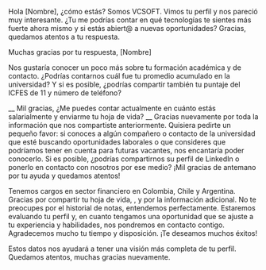 
Hola [Nombre], ¿cómo estás?
Somos VCSOFT. Vimos tu perfil y nos pareció muy interesante.
¿Tu me podrías contar en qué tecnologías te sientes más fuerte ahora mismo y si estás abiert@ a nuevas oportunidades?
Gracias, quedamos atentos a tu respuesta.

Muchas gracias por tu respuesta, [Nombre]

Nos gustaría conocer un poco más sobre tu formación académica y de contacto.
¿Podrías contarnos cuál fue tu promedio acumulado en la universidad?
Y si es posible, ¿podrías compartir también tu puntaje del ICFES de 11 y número de teléfono?

__
Mil gracias, 
¿Me puedes contar actualmente en cuánto estás salarialmente y enviarme tu hoja de vida?
__
Gracias nuevamente por toda la información que nos compartiste anteriormente.
Quisiera pedirte un pequeño favor: si conoces a algún compañero o contacto de la universidad que esté buscando oportunidades laborales o que consideres que podríamos tener en cuenta para futuras vacantes, nos encantaría poder conocerlo.
Si es posible, ¿podrías compartirnos su perfil de LinkedIn o ponerlo en contacto con nosotros por ese medio?
¡Mil gracias de antemano por tu ayuda y quedamos atentos!

Tenemos cargos en sector financiero en Colombia, Chile y Argentina.
Gracias por compartir tu hoja de vida,  , y por la información adicional.
No te preocupes por el historial de notas, entendemos perfectamente.
Estaremos evaluando tu perfil y, en cuanto tengamos una oportunidad que se ajuste a tu experiencia y habilidades, nos pondremos en contacto contigo.
Agradecemos mucho tu tiempo y disposición. ¡Te deseamos muchos éxitos!


Estos datos nos ayudará a tener una visión más completa de tu perfil.
Quedamos atentos, muchas gracias nuevamente.